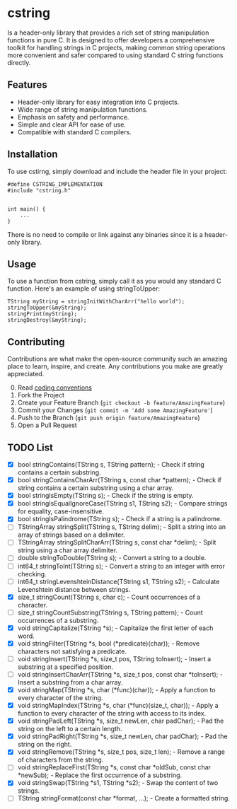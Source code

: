# cstring
Is a header-only library that provides a rich set of string manipulation functions in pure C. It is designed to offer developers a comprehensive toolkit for handling strings in C projects, making common string operations more convenient and safer compared to using standard C string functions directly.

## Features

- Header-only library for easy integration into C projects.
- Wide range of string manipulation functions.
- Emphasis on safety and performance.
- Simple and clear API for ease of use.
- Compatible with standard C compilers.

## Installation

To use cstirng, simply download and include the header file in your project:
```
#define CSTRING_IMPLEMENTATION
#include "cstring.h"


int main() {
    ...
}
```
There is no need to compile or link against any binaries since it is a header-only library.

## Usage

To use a function from cstring, simply call it as you would any standard C function. Here's an example of using stringToUpper:
```
TString myString = stringInitWithCharArr("hello world");
stringToUpper(&myString);
stringPrint(myString);
stringDestroy(&myString);
```

## Contributing

Contributions are what make the open-source community such an amazing place to learn, inspire, and create. Any contributions you make are greatly appreciated.

0. Read [coding conventions](https://github.com/Tnirpps/cstring/blob/main/CONTRIBUTING.md)
1. Fork the Project
2. Create your Feature Branch (`git checkout -b feature/AmazingFeature`)
3. Commit your Changes (`git commit -m 'Add some AmazingFeature'`)
4. Push to the Branch (`git push origin feature/AmazingFeature`)
5. Open a Pull Request

## TODO List

- [x] bool stringContains(TString s, TString pattern); - Check if string contains a certain substring.
- [x] bool stringContainsCharArr(TString s, const char *pattern); - Check if string contains a certain substring using a char array.
- [x] bool stringIsEmpty(TString s); - Check if the string is empty.
- [x] bool stringIsEqualIgnoreCase(TString s1, TString s2); - Compare strings for equality, case-insensitive.
- [x] bool stringIsPalindrome(TString s); - Check if a string is a palindrome.
- [ ] TStringArray stringSplit(TString s, TString delim); - Split a string into an array of strings based on a delimiter.
- [ ] TStringArray stringSplitCharArr(TString s, const char *delim); - Split string using a char array delimiter.
- [ ] double stringToDouble(TString s); - Convert a string to a double.
- [ ] int64_t stringToInt(TString s); - Convert a string to an integer with error checking.
- [ ] int64_t stringLevenshteinDistance(TString s1, TString s2); - Calculate Levenshtein distance between strings.
- [x] size_t stringCount(TString s, char c); - Count occurrences of a character.
- [ ] size_t stringCountSubstring(TString s, TString pattern); - Count occurrences of a substring.
- [x] void stringCapitalize(TString *s); - Capitalize the first letter of each word.
- [x] void stringFilter(TString *s, bool (*predicate)(char)); - Remove characters not satisfying a predicate.
- [ ] void stringInsert(TString *s, size_t pos, TString toInsert); - Insert a substring at a specified position.
- [ ] void stringInsertCharArr(TString *s, size_t pos, const char *toInsert); - Insert a substring from a char array.
- [x] void stringMap(TString *s, char (*func)(char)); - Apply a function to every character of the string.
- [x] void stringMapIndex(TString *s, char (*func)(size_t, char)); - Apply a function to every character of the string with access to its index.
- [x] void stringPadLeft(TString *s, size_t newLen, char padChar); - Pad the string on the left to a certain length.
- [x] void stringPadRight(TString *s, size_t newLen, char padChar); - Pad the string on the right.
- [x] void stringRemove(TString *s, size_t pos, size_t len); - Remove a range of characters from the string.
- [ ] void stringReplaceFirst(TString *s, const char *oldSub, const char *newSub); - Replace the first occurrence of a substring.
- [x] void stringSwap(TString *s1, TString *s2); - Swap the content of two strings.
- [ ] TString stringFormat(const char *format, ...); - Create a formatted string.
